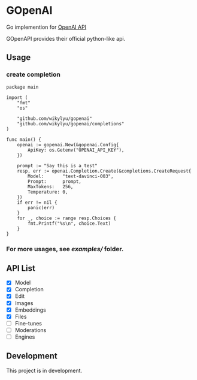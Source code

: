 # GOpenAI

Go implemention for [OpenAI API](https://platform.openai.com/docs/api-reference/introduction)

GOpenAPI provides their official python-like api. 


## Usage

### create completion

```golang
package main

import (
	"fmt"
	"os"

	"github.com/wikylyu/gopenai"
	"github.com/wikylyu/gopenai/completions"
)

func main() {
	openai := gopenai.New(&gopenai.Config{
		ApiKey: os.Getenv("OPENAI_API_KEY"),
	})

	prompt := "Say this is a test"
	resp, err := openai.Completion.Create(&completions.CreateRequest{
		Model:       "text-davinci-003",
		Prompt:      prompt,
		MaxTokens:   256,
		Temperature: 0,
	})
	if err != nil {
		panic(err)
	}
	for _, choice := range resp.Choices {
		fmt.Printf("%s\n", choice.Text)
	}
}

```

### For more usages, see ***examples/*** folder.


## API List

* [x] Model
* [x] Completion
* [x] Edit
* [x] Images
* [x] Embeddings
* [x] Files
* [ ] Fine-tunes
* [ ] Moderations
* [ ] Engines

## Development

This project is in development.